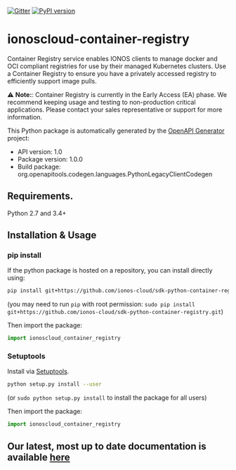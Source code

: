 [![Gitter](https://img.shields.io/gitter/room/ionos-cloud/sdk-general)](https://gitter.im/ionos-cloud/sdk-general)
[![PyPI version](https://img.shields.io/pypi/v/ionoscloud-container-registry)](https://pypi.org/project/ionoscloud-container-registry/)


# ionoscloud-container-registry
Container Registry service enables IONOS clients to manage docker and OCI compliant registries for use by their managed Kubernetes clusters. Use a Container Registry to ensure you have a privately accessed registry to efficiently support image pulls.

⚠️ **Note:**: Container Registry is currently in the Early Access (EA) phase. We recommend keeping usage and testing to non-production critical applications. Please contact your sales representative or support for more information.

This Python package is automatically generated by the [OpenAPI Generator](https://openapi-generator.tech) project:

- API version: 1.0
- Package version: 1.0.0
- Build package: org.openapitools.codegen.languages.PythonLegacyClientCodegen

## Requirements.

Python 2.7 and 3.4+

## Installation & Usage
### pip install

If the python package is hosted on a repository, you can install directly using:

```sh
pip install git+https://github.com/ionos-cloud/sdk-python-container-registry.git
```
(you may need to run `pip` with root permission: `sudo pip install git+https://github.com/ionos-cloud/sdk-python-container-registry.git`)

Then import the package:
```python
import ionoscloud_container_registry
```

### Setuptools

Install via [Setuptools](http://pypi.python.org/pypi/setuptools).

```sh
python setup.py install --user
```
(or `sudo python setup.py install` to install the package for all users)

Then import the package:
```python
import ionoscloud_container_registry
```
## Our latest, most up to date documentation is available [here](https://github.com/ionos-cloud/sdk-python-container-registry/blob/master/docs/README.md)
